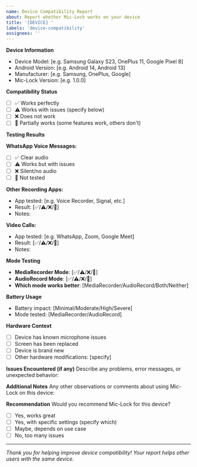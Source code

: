 ```yaml
---
name: Device Compatibility Report
about: Report whether Mic-Lock works on your device
title: '[DEVICE] '
labels: 'device-compatibility'
assignees: ''
---
```


**Device Information**
- Device Model: [e.g. Samsung Galaxy S23, OnePlus 11, Google Pixel 8]
- Android Version: [e.g. Android 14, Android 13]
- Manufacturer: [e.g. Samsung, OnePlus, Google]
- Mic-Lock Version: [e.g. 1.0.0]

**Compatibility Status**
- [ ] ✅ Works perfectly
- [ ] ⚠️ Works with issues (specify below)
- [ ] ❌ Does not work
- [ ] 🔄 Partially works (some features work, others don't)

**Testing Results**

**WhatsApp Voice Messages:**
- [ ] ✅ Clear audio
- [ ] ⚠️ Works but with issues
- [ ] ❌ Silent/no audio
- [ ] 🔄 Not tested

**Other Recording Apps:**
- App tested: [e.g. Voice Recorder, Signal, etc.]
- Result: [✅/⚠️/❌/🔄]
- Notes: 

**Video Calls:**
- App tested: [e.g. WhatsApp, Zoom, Google Meet]
- Result: [✅/⚠️/❌/🔄]
- Notes:

**Mode Testing**
- **MediaRecorder Mode**: [✅/⚠️/❌/🔄]
- **AudioRecord Mode**: [✅/⚠️/❌/🔄]
- **Which mode works better**: [MediaRecorder/AudioRecord/Both/Neither]

**Battery Usage**
- Battery impact: [Minimal/Moderate/High/Severe]
- Mode tested: [MediaRecorder/AudioRecord]

**Hardware Context**
- [ ] Device has known microphone issues
- [ ] Screen has been replaced
- [ ] Device is brand new
- [ ] Other hardware modifications: [specify]

**Issues Encountered (if any)**
Describe any problems, error messages, or unexpected behavior:

**Additional Notes**
Any other observations or comments about using Mic-Lock on this device:

**Recommendation**
Would you recommend Mic-Lock for this device?
- [ ] Yes, works great
- [ ] Yes, with specific settings (specify which)
- [ ] Maybe, depends on use case
- [ ] No, too many issues

---

*Thank you for helping improve device compatibility! Your report helps other users with the same device.*